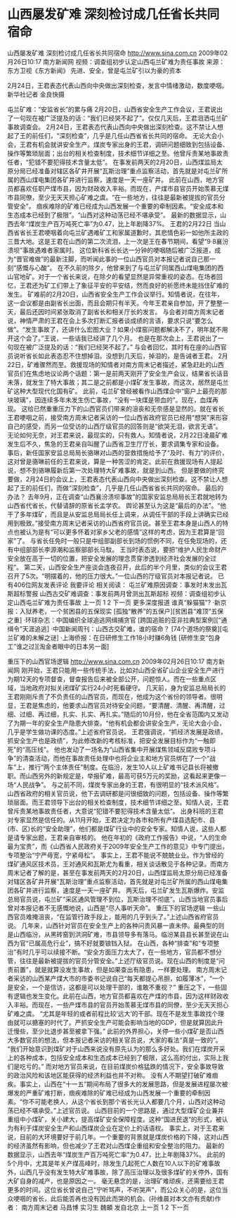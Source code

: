 # 山西屡发矿难 深刻检讨成几任省长共同宿命

山西屡发矿难 深刻检讨成几任省长共同宿命
http://www.sina.com.cn  2009年02月26日10:17   南方新闻网
视频：调查组初步认定山西屯兰矿难为责任事故  来源：东方卫视《东方新闻》
先进、安全，曾是屯兰矿引以为豪的资本

2月24日，王君表态代表山西向中央做出深刻检查，发言中情绪激动，数度哽咽。新华社记者 金良快摄

屯兰矿难：“安监省长”的累与痛
2月20日，山西省安全生产工作会议，王君说出了一句现在被广泛提及的话：“我们已经哭不起了”。仅仅几天后，王君泪洒屯兰矿事故调查会。
2月24日，王君表态代表山西向中央做出深刻检查。这不禁让人想起了王的前任们，“深刻检查”，几乎是几任山西省省长共同的宿命。
无论大会小会，王君有机会就讲安全生产。煤炭专家出身的王君，调研问题细致到包括设备、操作等繁琐层面；出台的相关检查制度，技术细节详细之至。他曾斥责某地事故责任者，“犯错不要犯得技术含量太低”。
在事发前两天的2月20日，山西煤监局太原分局已经准备对辖区各矿井开展“瓦斯治理”重点监察活动，首先就是对屯兰矿所属的西山煤电集团各矿井进行监察，速度是一天一座矿井。
此前在山西，地方官员都喜欢任职产煤市县，因为财政收入丰裕。而现在，产煤市县官员开始羡慕无煤市县同僚，至少无天天担心矿难之虞。“在一些地方，往往是最新被提拔的官员分管安全”。
痼疾难除的矿难已经成为山西发展一个重要的牵制因素。“安全成本和生态成本已经到了极限”。“山西对这种动荡已经不堪承受”。
最新的数据显示，山西去年“煤炭生产百万吨死亡率”为0.47，比上年剧降37%。
王君的2月22日
当山西省省长王君哽咽着向屯兰矿遇难矿工和家属道歉时，其悲情色彩一如他所主政的三晋大地。这是王君在山西的第二次流泪，上一次是王在春节期间，看望“9·8襄汾溃坝”事故遇难者家属时。
这位新科省长长达一分钟的哽咽随后被广泛报道，成为“晋官难做”的最新注脚，而听闻此事的一位山西官员对本报记者说自己那一刻“感慨与心酸”。
在不久前的除夕，他曾来到了与屯兰矿同属西山煤电集团的西山官地矿。对于一个省长来说，在除夕的看望显然是异常重视的姿态。在场者回忆，王君还为矿工们带上了象征平安的平安结，然而良好的祈愿终未能挡住矿难的发生。
矿难前的2月20日，山西省安全生产工作会议举行。知情者说，在往年，这一会议都是由副省长出面，而且会期只有半天。今年王君亲自参加，开了整整一天，最后还因时间紧张取消了副省长和相关厅长的发言。
与会者对南方周末记者说，神情严肃的王君在会上多次打断汇报者谈成绩的言语，要求只说“要怎么做”。“发生事故了，还讲什么宏图大业？如果小煤窑问题都解决不了，明年就不用开这个会了。”王说，一些话我已经讲了几个月。
也是在那次会上，王君说出了一句现在被广泛提及的话：“我们已经哭不起了。”
与会者回忆，其时有在座的山西官员说听省长如此表态忍不住想掉泪。没想到几天后，掉泪的，是告诫者王君。
2月22日，矿难骤然而至。救援现场的知情者对南方周末记者描述，紧急赶赴的山西官员们在焦虑地议论两个话题：第一是前两天刚开了安全生产会议，结果省长话音未落，就发生了特大事故；其二是之前都是小煤矿发生事故，而这次，居然是屯兰矿这种大型现代化国有矿。
此前，屯兰矿曾经被看作山西煤企中“窗户上最亮的那块玻璃”，因连续多年未发生伤亡事故，“没有一块煤是带血的”。现在，血煤再现。
这给已然重重压力下的山西官员们带来的沮丧和无奈感是显然的。就在省长王君哽咽之前，接受南方周末记者采访的一位山西省政府官员已经用“想哭”来形容自己的感受，而另一位受访的山西厅级官员的回答则是“欲哭无泪，欲言无语”。
无论如何无奈，对王君来说，最现实的，只有救人。知情者说，2月22日凌晨矿难发生后不久，焦急的王君亲自叫醒了山西省卫生厅厅长，要求调集专家和设备。
事后，新任国家安监总局局长骆琳对山西的营救措施给予了“及时、有力”的评价，这对曾是骆琳前任的王君来说，算是一种苦涩的肯定。此前在救援现场有人提起说，想不到骆琳履新后第一次处理特大矿难事故，就是到山西。
但是要做的终究要做，2月24日的会议上，王君表态代表山西向中央做出深刻检查。这不禁让人想起了王的前任们，而做“深刻检查”，几乎是几任山西省省长共同的宿命。
最后的办法？
去年9月，正在调查“山西襄汾溃坝事故”的国家安监总局局长王君就地转为山西省代省长，代替请辞的原省长孟学农。
舆论甚至认为这是“最后的办法”。“他干了多年煤矿，而且是从安监总局局长任上调来，从调任干部的手段上讲确实已经用到极致。”接受南方周末记者采访的山西省府官员说。甚至王君本身是山西人的特点也被认为是有“可以更多怀着对家乡父老的感情”这样的考虑，因为王君算是“回家”了。
与省长任免时一般只是中组部副部长到场的惯例不同，在任免现场的，还有中组部部长李源潮和监察部部长马馼。
王当时表态说，要把“维护人民生命财产安全放在高于一切的位置，把安全发展的理念贯穿渗透到经济社会发展的全过程”。
第二天，山西安全生产座谈会连夜召开，此后的半个月里，类似的会议王君召开了5次。“明摆着的，他的压力很大。”一位山西的厅级官员对本报记者说。
已有406位网友发表评论 我要评论
相关阅读：
屯兰矿难原因调查：事发时未发出瓦斯超标警报
山西古交矿难调查：事发前两月曾测出瓦斯超标
视频：调查组初步认定山西屯兰矿难为责任事故
上一页
1
2
下一页
  更多深度报道
谁真“躲猫猫”?
·新京报：入狱养老，一个贫困县的五保现实
[孤独“散养”的五保户][贫困县“难顶”五保之重]
·环球杂志：中国编织全球追逃网缉捕贪官
[跨国追赃的亚非拉典型案例][“通缉令”天涯追逃]
·中国新闻周刊：山西古交矿难，谁的宿命？
[74个道场的祭奠][屯兰矿难的未解之谜]
·上海侨报：在日研修生工作18小时赚6角钱
[研修生变“包身工”谁之过][淘金者眼中的日本另一面]

重压下的山西官场逻辑
http://www.sina.com.cn  2009年02月26日10:17   南方新闻网
刚开始，王君只能用一些传统手法，比如对山西全省矿山企业安全生产进行为期12天的专项督查，督查报告后来被全部公开，问题惊人。而在一些重点区域，当地政府对拟关闭煤矿实行24小时死看硬守。
几天前，身为安监总局局长的王君刚刚斥责了不负责任的山西官员，而现在，他成为这个省份的领导者。很明显，王君是焦虑的，他要求山西官员对待安全问题，“要清醒、清醒、再清醒，过细、过细、再过细，扎实、扎实、再扎实。”随后的10月份，他在全省范围内又发动了为期一年的安全生产隐患大排查。“他有机会都会讲安全生产，无论大会小会，几乎是学生做功课的态度。”上述省府官员说。
王君强调说，“抓经济发展是政绩，抓安全生产也是政绩”，为此修改新的考核标准，把安全发展目标作为“一触即死”的“高压线”。
他也发动了一场名为“山西省集中开展煤焦领域反腐败专项斗争”的清查活动，而他在事故责任处理中也将企业主和地方官员绑在了一个“战车”上，推行“两个主体责任”制度。在临汾，发生10人以上矿难书记县长将被撤职。而山西另外的新规定是，举报矿难，最高可获5万元的奖励，这看起来更像一场“人民战争”。
与之前不同，煤炭专家出身的王君，有很明显的“技术派风格”。山西省政府的相关官员说，他下去调研都是问很细致的问题，包括设备、操作等繁琐层面。而王君领导下出台的相关检查制度，技术细节详细之至。知情人说，王君曾斥责某地事故责任者，大意说“犯错不要犯得技术含量太低”。
出身科班的王君对专家显然是信任的。从11月开始，王君决定为各市和所有产煤县选配市、县(市、区)长的“安全助理”，他们都是煤矿行业中的安全专家。知情人说，这些人都是请专家出题，王君亲自审核的。
他在年初的《政府工作报告》中说，“人的生命最为宝贵”，而《山西省人民政府关于2009年安全生产工作的意见》中专门提出，专项整治“宁严毋宽，宁紧毋松”。
事实上，王君不能说不兢兢业业。作为曾经的煤矿通风区技术员，王对通风和瓦斯尤为看重，相关谈话散见于各种记录。而南方周末记者了解的是，甚至在事发前两天的2月20日，山西煤监局太原分局已经准备对辖区各矿井开展“瓦斯治理”重点监察活动，首先就是对屯兰矿所属的西山煤电集团各矿井进行监察，速度是一天一座矿井。
两天后，屯兰矿发生瓦斯爆炸。安监总局官员说，屯兰矿“采区通风管理不到位，瓦斯治理不彻底”。山西当地官员事后曾对本报记者不无感慨地说，山西是“尽人事听天命”。
重压下的官场逻辑
一些山西官员难掩沮丧，“在监管行政手段上，能用的几乎到头了。”上述山西省府官员说。
几年来，山西针对官员在安全生产上的各种问责风暴一直未停。最典型的则是山西临汾，从黑砖窑到洪洞矿难，市县领导多有落马。临汾某县县长甚至说在山西为官“已属高危行业”，搞不好就要锒铛入狱。
在山西，各种“排查”和“专项整治”有时几乎可以续接不断。“安全方面压力太大了，在一些地方，官员都不想分管，往往是最新被提拔的官员分管安全。”上述厅级官员说。现在山西的制度是“问责前置”，就是就算没发生事故，但是如果查出有隐患，一样要处理。
南方周末记者采访的山西某产煤大市的市委书记说自己“每天都提心吊胆，如履薄冰”，“一个是安全，一个是信访，这都是可以处理干部的，谁敢不重视？”
重压之下，一些固有逻辑也发生变化。此前在山西，地方官员都喜欢在产煤的市县，因为这样财政收入丰裕。而现在，一些产煤市县的官员开始羡慕无煤市县的同僚，至少无天天担心矿难之虞。
“尤其是年轻的或者前程比较‘远大’的干部。现在不是发生事故找个理由就可以搪塞的时代了。严抓安全生产可能会影响当地的GDP，但是就算因此升迁慢些，至少比退步甚至被拿下强。”
此前的外界担心，关停一些小煤矿是否山西大多数官员的想法，但本报记者采访的相关官员说，大家的看法“真是一致的”。
“我们开始意识到煤矿对于山西来说没有原先认为的那么多好处。我们在煤炭开采上的各种成本，包括安全成本和生态成本已经到了极限，这么高的付出，实际上我们是吃亏的。”
而对地方官员来说，在目前煤炭价格猛跌的情况下，安全事故导致的政治风险和该地区能获得的经济利益也并不对称。
没有人不期望打破矿难痼疾。事实上，山西在“十一五”期间布局了很多大的发展思路，但是发展进程屡次被爆发的严重矿难打断，痼疾难除的矿难已经成为山西发展一个重要的牵制因素。“你不可能老换人，从这个省长到那个省长光认人都要几个月，山西对这种动荡已经不堪承受。”上述官员说。
山西目前的一个思路是，通过大型煤矿企业兼并重组中小煤矿，关小建大，提高煤矿安全保障程度。这种“国进民退”的形式，被认为有利于煤炭安全生产和山西煤炭企业在定价上的话语权。
事实上，对于王君来说，目前的大环境要好于前几年。一个重要的背景就是煤炭价格的下降，这对山西的经济虽然有影响，但也减少了王君对山西煤企重组和安全整治的阻力。
最新的数据显示，山西去年“煤炭生产百万吨死亡率”为0.47，比上年剧降37%。
此前的5个月中，尤其是年关产煤高峰时，除发生几起死亡人数在10人以下的矿难事故外，山西几乎没有发生特大矿难事故，除了高压治理以及很多煤矿的关停外，国有大矿自身的减产，也是原因之一。
毫无悬念的是，治理矿难顽疾，还需要给王君更多的时间。这位省长曾说自己“宁听骂声，不听哭声”，而公众关心的是，这位当众哽咽的省长，此后能否再也没有因此而哭的机会。(孙维晨对本文亦有贡献)作者： 南方周末记者 马昌博 实习生 魏頔 发自北京
上一页
1
2
下一页

